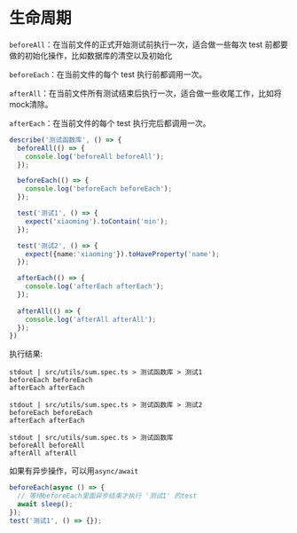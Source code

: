 # 生命周期

`beforeAll`：在当前文件的正式开始测试前执行一次，适合做一些每次 test 前都要做的初始化操作，比如数据库的清空以及初始化

`beforeEach`：在当前文件的每个 test 执行前都调用一次。

`afterAll`：在当前文件所有测试结束后执行一次，适合做一些收尾工作，比如将mock清除。

`afterEach`：在当前文件的每个 test 执行完后都调用一次。

```ts
describe('测试函数库', () => {
  beforeAll(() => {
    console.log('beforeAll beforeAll');
  });

  beforeEach(() => {
    console.log('beforeEach beforeEach');
  });

  test('测试1', () => {
    expect('xiaoming').toContain('min');
  });

  test('测试2', () => {
    expect({name:'xiaoming'}).toHaveProperty('name');
  });

  afterEach(() => {
    console.log('afterEach afterEach');
  });
  
  afterAll(() => {
    console.log('afterAll afterAll');
  });
})
```

执行结果:

```text
stdout | src/utils/sum.spec.ts > 测试函数库 > 测试1
beforeEach beforeEach
afterEach afterEach

stdout | src/utils/sum.spec.ts > 测试函数库 > 测试2
beforeEach beforeEach
afterEach afterEach

stdout | src/utils/sum.spec.ts > 测试函数库
beforeAll beforeAll
afterAll afterAll
```

如果有异步操作，可以用`async/await`

```ts
beforeEach(async () => {
  // 等待beforeEach里面异步结束才执行 '测试1' 的test
  await sleep();
});
test('测试1', () => {});
```

